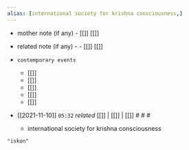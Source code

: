 ```yaml
---
alias: [international society for krishna consciousness,]
---
```

- mother note (if any)
		- [[]] [[]]
- related note (if any) -
		- [[]] [[]]
- `contemporary events`
	- [[]]
	- [[]]
	- [[]]
	- [[]]
	- [[]]

- [[2021-11-10]]  `05:32` _related_ [[]] | [[]] | [[]] # # #
	- international society for krishna consciousness

```query
"iskon"
```